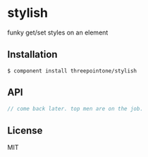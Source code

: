 
# stylish

  funky get/set styles on an element

## Installation

    $ component install threepointone/stylish

## API

```js
// come back later. top men are on the job.
```

## License

  MIT
